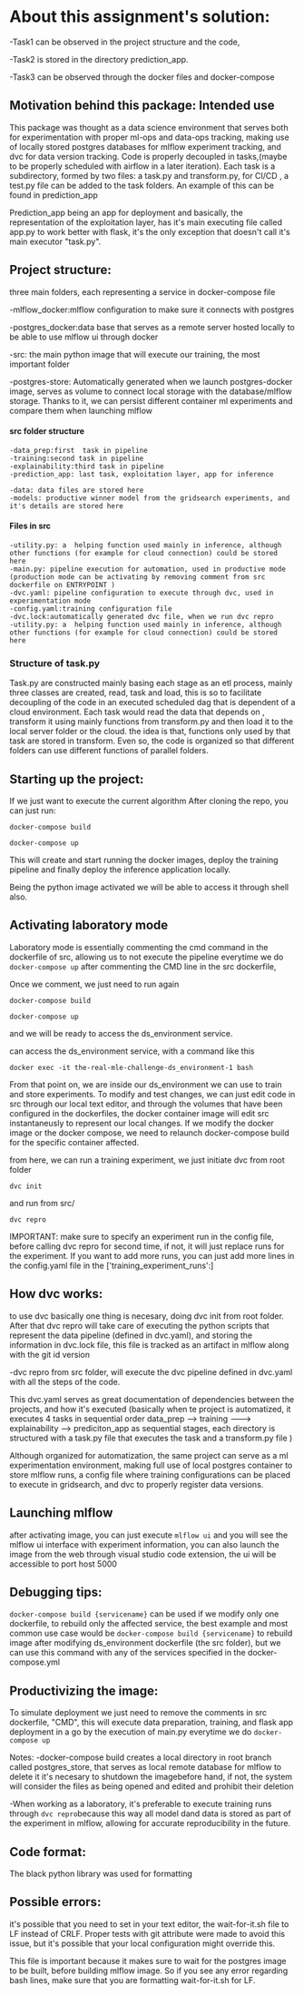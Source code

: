 

# About this assignment's solution:

-Task1 can be observed in the project structure and the code,

-Task2 is stored in the directory prediction_app.

-Task3 can be observed through the docker files and docker-compose

## Motivation behind this package: Intended use

This package was thought as a data science environment that serves both for experimentation with proper ml-ops and data-ops tracking, making use 
of locally stored postgres databases for mlflow experiment tracking, and dvc for data version tracking. Code is properly decoupled in tasks,(maybe to be properly scheduled with airflow in a later iteration). Each task is a subdirectory, formed by two files: 
 a task.py and transform.py, for CI/CD , a test.py file can be added to the task folders. An example of this can be found in prediction_app

Prediction_app being an app for deployment and basically, the representation of the exploitation layer, has it's main executing file called app.py to work better with flask, it's the only exception that doesn't call it's main executor "task.py". 


## Project structure:
three main folders, each representing a service in docker-compose file

-mlflow_docker:mlflow configuration to make sure it connects with postgres

-postgres_docker:data base that serves as a remote server hosted locally to be able to use mlflow ui through 
docker

-src: the main python image that will execute our training, the most important folder 

-postgres-store: Automatically generated when we launch postgres-docker image, serves as volume to connect local storage with the database/mlflow storage. Thanks to it, we can persist different container ml experiments and compare them when launching mlflow

#### src folder structure
    -data_prep:first  task in pipeline
    -training:second task in pipeline
    -explainability:third task in pipeline
    -prediction_app: last task, exploitation layer, app for inference

    -data: data files are stored here
    -models: productive winner model from the gridsearch experiments, and it's details are stored here
#### Files in src
    -utility.py: a  helping function used mainly in inference, although other functions (for example for cloud connection) could be stored here
    -main.py: pipeline execution for automation, used in productive mode (production mode can be activating by removing comment from src dockerfile on ENTRYPOINT )
    -dvc.yaml: pipeline configuration to execute through dvc, used in experimentation mode
    -config.yaml:training configuration file
    -dvc.lock:automatically generated dvc file, when we run dvc repro
    -utility.py: a  helping function used mainly in inference, although other functions (for example for cloud connection) could be stored here

### Structure of task.py

 Task.py are constructed mainly basing each stage as an etl process, mainly three classes are created, read, task and load, this is so to facilitate decoupling of the code in an executed scheduled dag that is dependent of a cloud environment. Each task would read the data that depends on , transform it using mainly functions from transform.py and then load it to the local server folder or the cloud. 
 the idea is that, functions only used by that task are stored in transform. Even so, the code is organized so that different folders can use different functions of parallel folders. 

## Starting up the project:

If we just want to execute the current algorithm 
After cloning the repo, you can just run:

`docker-compose build`

`docker-compose up`

This will create and start running the docker images, deploy the training pipeline and finally deploy the inference application locally.

Being the python image activated we will be able to access it through shell also. 


## Activating laboratory mode
Laboratory mode is essentially commenting the cmd command in the dockerfile of src, allowing us to not execute the pipeline everytime we do
`docker-compose up` after commenting the CMD line in the src dockerfile, 

Once we comment, we just need to run again 

`docker-compose build`

`docker-compose up`

and we will be ready to access the ds_environment service.

can access  the ds_environment service, with a command like this 

`docker exec -it the-real-mle-challenge-ds_environment-1 bash`

From that point on, we are inside our ds_environment we can use to train and store experiments. To modify and test changes, we can just edit code in src through our local text editor, and through the volumes that have been configured in the dockerfiles, the docker container image will edit src instantaneusly to represent our local changes. If we modify the docker image or the docker compose, we need to relaunch docker-compose build for the specific container affected. 

from here, we can run a training experiment, we just initiate dvc from root folder

`dvc init`

and run from src/

`dvc repro`

IMPORTANT: make sure to specify an experiment run in the config file, before calling dvc repro for second time, if not, it will just replace runs for the experiment. If you want to add more runs, you can just add more lines in the config.yaml file in the ['training_experiment_runs':]

## How dvc works: 
to use dvc basically one thing is necesary, doing dvc init from root folder. After that dvc repro will take care of executing the python scripts
that represent the data pipeline (defined in dvc.yaml), and storing the information in dvc.lock file, this file is tracked as an artifact in mlflow along with the git id version

-dvc repro from src folder, will execute the dvc pipeline defined in dvc.yaml with all the steps of the code. 

This dvc.yaml serves as great documentation of dependencies between the projects, and how it's executed (basically when te project is automatized, it executes 4 tasks in sequential order data_prep --> training ---> explainability --> prediciton_app as sequential stages, each directory is structured with a task.py file that executes the task and a transform.py file )

Although organized for automatization, the same project can serve as a ml experimentation environment, making full use of local postgres container to store mlflow runs, a config file where training configurations can be placed to execute in gridsearch, and dvc to properly register data versions. 


## Launching mlflow
after activating image, you can just execute `mlflow ui` and you will see the mlflow ui interface with experiment information, 
you can also launch the image from the web through visual studio code extension, the ui will be accessible to port host 5000
## Debugging tips:

`docker-compose build {servicename}` can be used if we modify only one dockerfile, to rebuild only the affected service, the best example and most common use case would be `docker-compose build {servicename}` to rebuild image after modifying  ds_environment dockerfile (the src folder), but we can use this command with any of the services specified in the docker-compose.yml


## Productivizing the image:

To simulate deployment we just need to remove the comments in src dockerfile, "CMD", this will execute data preparation, training, and flask app deployment in a go by the execution of main.py everytime we do `docker-compose up`




Notes:
-docker-compose build creates a local directory in root branch called postgres_store, that serves as local remote database for mlflow
to delete it it's necesary to shutdown the imagebefore hand, if not, the system will consider the files as being opened and edited and prohibit their deletion

-When working as a laboratory, it's preferable to execute training runs through `dvc repro`because this way all model dand data is stored as part of the experiment in mlflow, allowing for accurate reproducibility in the future. 


## Code format:

The black python library was used for formatting




## Possible errors:
it's possible that you need to set in your text editor, the wait-for-it.sh file to LF instead of CRLF. Proper tests with git attribute were made to avoid this issue, but it's possible that your local configuration might override this.

 This file is important because it makes sure to wait for the postgres image to be built, before building mlflow image. So if you see any error regarding bash lines, make sure that you are formatting wait-for-it.sh for LF. 